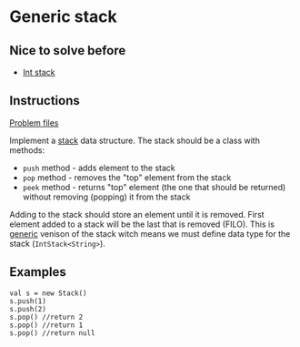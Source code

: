 # Generic stack

## Nice to solve before

* [Int stack](../int/IntStack.md)

## Instructions

[Problem files](.)

Implement a [stack](https://en.wikipedia.org/wiki/Stack) data structure. The stack should be a class with methods:
* `push` method - adds element to the stack
* `pop` method - removes the "top" element from the stack
* `peek` method - returns "top" element (the one that should be returned) without removing (popping) it from the stack

Adding to the stack should store an element until it is removed. First element added to a stack will be the last that is removed (FILO).
This is [generic](https://kotlinlang.org/docs/reference/generics.html) venison of the stack witch means we must define data type for the
stack (`IntStack<String>`).

## Examples

```
val s = new Stack()
s.push(1)
s.push(2)
s.pop() //return 2
s.pop() //return 1
s.pop() //return null
```

